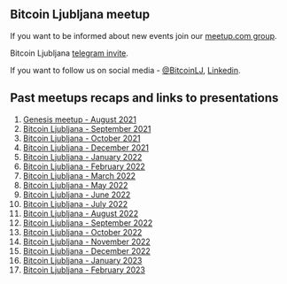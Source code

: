 ## Bitcoin Ljubljana meetup 
If you want to be informed about new events join our [meetup.com group](https://www.meetup.com/bitcoin-ljubljana/).

Bitcoin Ljubljana [telegram invite](https://t.me/+2xbb7IpoP0IyMDNk).

If you want to follow us on social media - [@BitcoinLJ](https://twitter.com/BitcoinLJ), [Linkedin](https://www.linkedin.com/company/bitcoin-ljubljana/).



## Past meetups recaps and links to presentations
1. [Genesis meetup - August 2021](meetup-notes/12Aug2021.md)
2. [Bitcoin Ljubljana - September 2021](meetup-notes/16sep2021.md)
3. [Bitcoin Ljubljana - October 2021](meetup-notes/Oct2021.md)
4. [Bitcoin Ljubljana - December 2021](meetup-notes/Dec2021.md)
5. [Bitcoin Ljubljana - January 2022](meetup-notes/Jan2022.md)
6. [Bitcoin Ljubljana - February 2022](meetup-notes/Feb2022.md)
7. [Bitcoin Ljubljana - March 2022](meetup-notes/Mar2022.md)
8. [Bitcoin Ljubljana - May 2022](meetup-notes/May2022.md)
9. [Bitcoin Ljubljana - June 2022](meetup-notes/June2022.md)
10. [Bitcoin Ljubljana - July 2022](meetup-notes/July2022.md)
11. [Bitcoin Ljubljana - August 2022](meetups-notes/Aug2022.md)
12. [Bitcoin Ljubljana - September 2022](meetup-notes/Sep2022.md)
13. [Bitcoin Ljubljana - October 2022](https://github.com/bitcoin-ljubljana/meetup/blob/main/presentations/zasebnost.md)
14. [Bitcoin Ljubljana - November 2022](./meetup-notes/Nov2022.md)
15. [Bitcoin Ljubljana - December 2022](./meetup-notes/202212.md)
16. [Bitcoin Ljubljana - January 2023](./meetup-notes/202301.md)
17. [Bitcoin Ljubljana - February 2023](./meetup-notes/202302.md)
